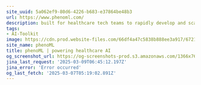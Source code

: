 ```yaml
---
site_uuid: 5a062ef9-80d6-4226-b683-e37864be48b3
url: https://www.phenoml.com/
description: built for healthcare tech teams to rapidly develop and scale AI-native solutions for your patients, providers, and employees
tags:
- AI-Toolkit
image: https://cdn.prod.website-files.com/66df4a47c5838b888ee3a917/6721a9a35bef5c883e76ab71_256.png
site_name: phenoML
title: phenoML | powering healthcare AI
og_screenshot_url: https://og-screenshots-prod.s3.amazonaws.com/1366x768/80/false/6606d7bbe69af72ec25dfd27673c1c92b022ace6e119f90f00ce3b1178f09a6e.jpeg
jina_last_request: '2025-03-09T06:45:12.197Z'
jina_error: 'Error occurred'
og_last_fetch: '2025-03-07T05:19:02.891Z'
---
```



